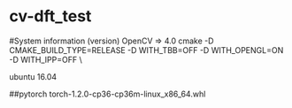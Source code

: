 # cv-dft_test


#System information (version)
OpenCV => 4.0  cmake -D CMAKE_BUILD_TYPE=RELEASE
-D WITH_TBB=OFF
-D WITH_OPENGL=ON
-D WITH_IPP=OFF \

ubuntu 16.04 

##pytorch 
torch-1.2.0-cp36-cp36m-linux_x86_64.whl
